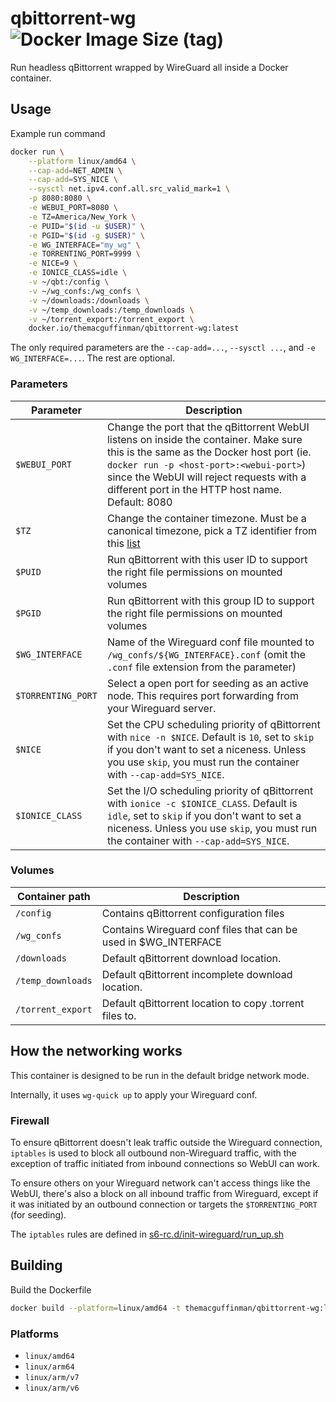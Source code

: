 # qbittorrent-wg ![Docker Image Size (tag)](https://img.shields.io/docker/image-size/themacguffinman/qbittorrent-wg/latest?label=Docker%20Hub&link=https%3A%2F%2Fhub.docker.com%2Fr%2Fthemacguffinman%2Fqbittorrent-wg)

Run headless qBittorrent wrapped by WireGuard all inside a Docker container.

## Usage

Example run command
```bash
docker run \
	--platform linux/amd64 \
	--cap-add=NET_ADMIN \
	--cap-add=SYS_NICE \
	--sysctl net.ipv4.conf.all.src_valid_mark=1 \
	-p 8080:8080 \
	-e WEBUI_PORT=8080 \
	-e TZ=America/New_York \
	-e PUID="$(id -u $USER)" \
	-e PGID="$(id -g $USER)" \
	-e WG_INTERFACE="my_wg" \
	-e TORRENTING_PORT=9999 \
	-e NICE=9 \
	-e IONICE_CLASS=idle \
	-v ~/qbt:/config \
	-v ~/wg_confs:/wg_confs \
	-v ~/downloads:/downloads \
	-v ~/temp_downloads:/temp_downloads \
	-v ~/torrent_export:/torrent_export \
	docker.io/themacguffinman/qbittorrent-wg:latest
```

The only required parameters are the `--cap-add=...`, `--sysctl ...`, and `-e WG_INTERFACE=...`. The rest are optional.

### Parameters

| Parameter          | Description                                                                                                                                                                                                                                                                   |
|--------------------|-------------------------------------------------------------------------------------------------------------------------------------------------------------------------------------------------------------------------------------------------------------------------------|
| `$WEBUI_PORT`      | Change the port that the qBittorrent WebUI listens on inside the container. Make sure this is the same as the Docker host port (ie. `docker run -p <host-port>:<webui-port>`) since the WebUI will reject requests with a different port in the HTTP host name. Default: 8080 |
| `$TZ`              | Change the container timezone. Must be a canonical timezone, pick a TZ identifier from this [list](https://en.wikipedia.org/wiki/List_of_tz_database_time_zones)                                                                                                              |
| `$PUID`            | Run qBittorrent with this user ID to support the right file permissions on mounted volumes                                                                                                                                                                                    |
| `$PGID`            | Run qBittorrent with this group ID to support the right file permissions on mounted volumes                                                                                                                                                                                   |
| `$WG_INTERFACE`    | Name of the Wireguard conf file mounted to `/wg_confs/${WG_INTERFACE}.conf` (omit the `.conf` file extension from the parameter)                                                                                                                                              |
| `$TORRENTING_PORT` | Select a open port for seeding as an active node. This requires port forwarding from your Wireguard server.                                                                                                                                                                   |
| `$NICE`            | Set the CPU scheduling priority of qBittorrent with `nice -n $NICE`. Default is `10`, set to `skip` if you don't want to set a niceness. Unless you use `skip`, you must run the container with `--cap-add=SYS_NICE`.                                                         |
| `$IONICE_CLASS`    | Set the I/O scheduling priority of qBittorrent with `ionice -c $IONICE_CLASS`. Default is `idle`, set to `skip` if you don't want to set a niceness. Unless you use `skip`, you must run the container with `--cap-add=SYS_NICE`.                                             |

### Volumes

| Container path  | Description                                                     |
|-----------------|-----------------------------------------------------------------|
| `/config`         | Contains qBittorrent configuration files                        |
| `/wg_confs`       | Contains Wireguard conf files that can be used in $WG_INTERFACE |
| `/downloads`      | Default qBittorrent download location.                          |
| `/temp_downloads` | Default qBittorrent incomplete download location.               |
| `/torrent_export` | Default qBittorrent location to copy .torrent files to.         |

## How the networking works
This container is designed to be run in the default bridge network mode.

Internally, it uses `wg-quick up` to apply your Wireguard conf.

### Firewall 
To ensure qBittorrent doesn't leak traffic outside the Wireguard connection, `iptables` is used to block all outbound non-Wireguard traffic, with the exception of traffic initiated from inbound connections so WebUI can work.

To ensure others on your Wireguard network can't access things like the WebUI, there's also a block on all inbound traffic from Wireguard, except if it was initiated by an outbound connection or targets the `$TORRENTING_PORT` (for seeding).

The `iptables` rules are defined in [s6-rc.d/init-wireguard/run_up.sh](s6-rc.d/init-wireguard/run_up.sh)

## Building
Build the Dockerfile
```bash
docker build --platform=linux/amd64 -t themacguffinman/qbittorrent-wg:latest .
```

### Platforms
- `linux/amd64`
- `linux/arm64`
- `linux/arm/v7`
- `linux/arm/v6`
